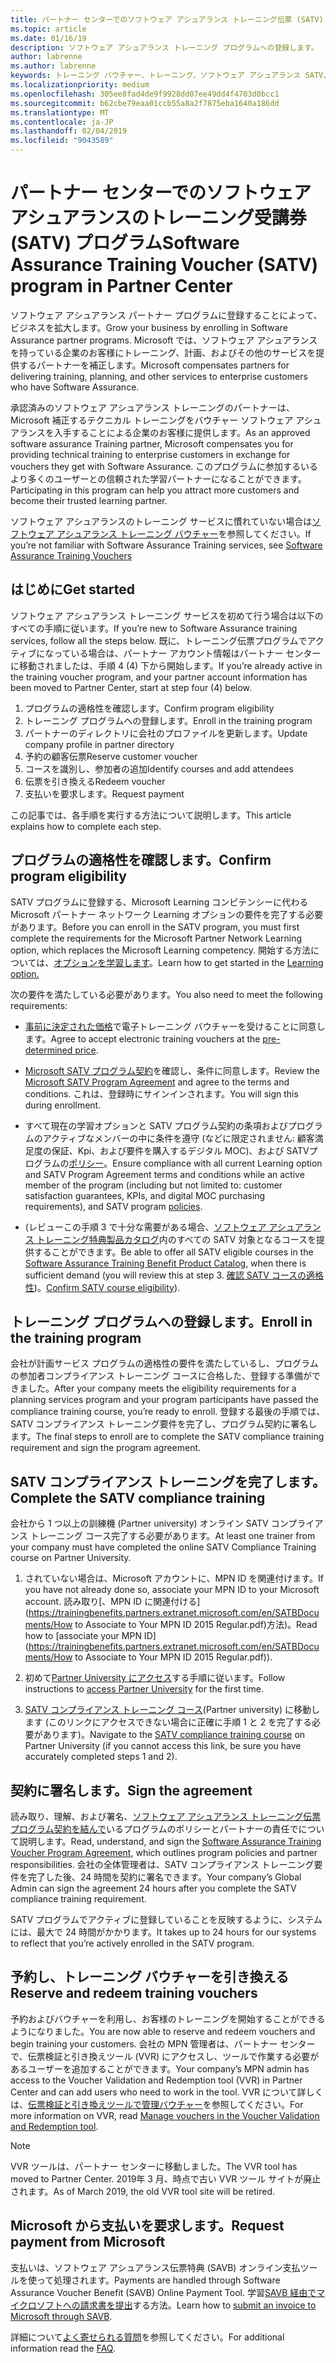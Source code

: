 ```yaml
---
title: パートナー センターでのソフトウェア アシュアランス トレーニング伝票 (SATV) プログラム |パートナー センター
ms.topic: article
ms.date: 01/16/19
description: ソフトウェア アシュアランス トレーニング プログラムへの登録します。
author: labrenne
ms.author: labrenne
keywords: トレーニング バウチャー、トレーニング、ソフトウェア アシュアランス SATV、SATV への登録します。
ms.localizationpriority: medium
ms.openlocfilehash: 305ee8fad4de9f9928dd07ee49dd4f4703d0bcc1
ms.sourcegitcommit: b62cbe79eaa01ccb55a8a2f7875eba1640a186dd
ms.translationtype: MT
ms.contentlocale: ja-JP
ms.lasthandoff: 02/04/2019
ms.locfileid: "9043589"
---
```

# <a name="software-assurance-training-voucher-satv-program-in-partner-center"></a><span data-ttu-id="3ca71-104">パートナー センターでのソフトウェア アシュアランスのトレーニング受講券 (SATV) プログラム</span><span class="sxs-lookup"><span data-stu-id="3ca71-104">Software Assurance Training Voucher (SATV) program in Partner Center</span></span>

<span data-ttu-id="3ca71-105">ソフトウェア アシュアランス パートナー プログラムに登録することによって、ビジネスを拡大します。</span><span class="sxs-lookup"><span data-stu-id="3ca71-105">Grow your business by enrolling in Software Assurance partner programs.</span></span> <span data-ttu-id="3ca71-106">Microsoft では、ソフトウェア アシュアランスを持っている企業のお客様にトレーニング、計画、およびその他のサービスを提供するパートナーを補正します。</span><span class="sxs-lookup"><span data-stu-id="3ca71-106">Microsoft compensates partners for delivering training, planning, and other services to enterprise customers who have Software Assurance.</span></span> 

<span data-ttu-id="3ca71-107">承認済みのソフトウェア アシュアランス トレーニングのパートナーは、Microsoft 補正するテクニカル トレーニングをバウチャー ソフトウェア アシュアランスを入手することによる企業のお客様に提供します。</span><span class="sxs-lookup"><span data-stu-id="3ca71-107">As an approved software assurance Training partner, Microsoft compensates you for providing technical training to enterprise customers in exchange for vouchers they get with Software Assurance.</span></span> <span data-ttu-id="3ca71-108">このプログラムに参加するいるより多くのユーザーとの信頼された学習パートナーになることができます。</span><span class="sxs-lookup"><span data-stu-id="3ca71-108">Participating in this program can help you attract more customers and become their trusted learning partner.</span></span>

<span data-ttu-id="3ca71-109">ソフトウェア アシュアランスのトレーニング サービスに慣れていない場合は[ソフトウェア アシュアランス トレーニング バウチャー](https://trainingbenefits.partners.extranet.microsoft.com/en/SATV/Pages/default.aspx)を参照してください。</span><span class="sxs-lookup"><span data-stu-id="3ca71-109">If you’re not familiar with Software Assurance Training services, see [Software Assurance Training Vouchers ](https://trainingbenefits.partners.extranet.microsoft.com/en/SATV/Pages/default.aspx)</span></span>

## <a name="get-started"></a><span data-ttu-id="3ca71-110">はじめに</span><span class="sxs-lookup"><span data-stu-id="3ca71-110">Get started</span></span>

<span data-ttu-id="3ca71-111">ソフトウェア アシュアランス トレーニング サービスを初めて行う場合は以下のすべての手順に従います。</span><span class="sxs-lookup"><span data-stu-id="3ca71-111">If you’re new to Software Assurance training services, follow all the steps below.</span></span> <span data-ttu-id="3ca71-112">既に、トレーニング伝票プログラムでアクティブになっている場合は、パートナー アカウント情報はパートナー センターに移動されましたは、手順 4 (4) 下から開始します。</span><span class="sxs-lookup"><span data-stu-id="3ca71-112">If you’re already active in the training voucher program, and your partner account information has been moved to Partner Center, start at step four (4) below.</span></span> 

1. <span data-ttu-id="3ca71-113">プログラムの適格性を確認します。</span><span class="sxs-lookup"><span data-stu-id="3ca71-113">Confirm program eligibility</span></span>
2. <span data-ttu-id="3ca71-114">トレーニング プログラムへの登録します。</span><span class="sxs-lookup"><span data-stu-id="3ca71-114">Enroll in the training program</span></span>
3. <span data-ttu-id="3ca71-115">パートナーのディレクトリに会社のプロファイルを更新します。</span><span class="sxs-lookup"><span data-stu-id="3ca71-115">Update company profile in partner directory</span></span>
4. <span data-ttu-id="3ca71-116">予約の顧客伝票</span><span class="sxs-lookup"><span data-stu-id="3ca71-116">Reserve customer voucher</span></span>
5. <span data-ttu-id="3ca71-117">コースを識別し、参加者の追加</span><span class="sxs-lookup"><span data-stu-id="3ca71-117">Identify courses and add attendees</span></span>
6. <span data-ttu-id="3ca71-118">伝票を引き換える</span><span class="sxs-lookup"><span data-stu-id="3ca71-118">Redeem voucher</span></span>
7. <span data-ttu-id="3ca71-119">支払いを要求します。</span><span class="sxs-lookup"><span data-stu-id="3ca71-119">Request payment</span></span>

<span data-ttu-id="3ca71-120">この記事では、各手順を実行する方法について説明します。</span><span class="sxs-lookup"><span data-stu-id="3ca71-120">This article explains how to complete each step.</span></span>

## <a name="confirm-program-eligibility"></a><span data-ttu-id="3ca71-121">プログラムの適格性を確認します。</span><span class="sxs-lookup"><span data-stu-id="3ca71-121">Confirm program eligibility</span></span>

<span data-ttu-id="3ca71-122">SATV プログラムに登録する、Microsoft Learning コンピテンシーに代わる Microsoft パートナー ネットワーク Learning オプションの要件を完了する必要があります。</span><span class="sxs-lookup"><span data-stu-id="3ca71-122">Before you can enroll in the SATV program, you must first complete the requirements for the Microsoft Partner Network Learning option, which replaces the Microsoft Learning competency.</span></span> <span data-ttu-id="3ca71-123">開始する方法については、[オプションを学習します](https://partner.microsoft.com/en-US/marketing/details/learning-option-enrollment#/)。</span><span class="sxs-lookup"><span data-stu-id="3ca71-123">Learn how to get started in the [Learning option.](https://partner.microsoft.com/en-US/marketing/details/learning-option-enrollment#/)</span></span>

<span data-ttu-id="3ca71-124">次の要件を満たしている必要があります。</span><span class="sxs-lookup"><span data-stu-id="3ca71-124">You also need to meet the following requirements:</span></span>

- <span data-ttu-id="3ca71-125">[事前に決定された価格](https://partner.microsoft.com/en-US/membership/satv-voucher-pricing)で電子トレーニング バウチャーを受けることに同意します。</span><span class="sxs-lookup"><span data-stu-id="3ca71-125">Agree to accept electronic training vouchers at the [pre-determined price](https://partner.microsoft.com/en-US/membership/satv-voucher-pricing).</span></span>

- <span data-ttu-id="3ca71-126">[Microsoft SATV プログラム契約](https://aka.ms/satv_legal_agreement)を確認し、条件に同意します。</span><span class="sxs-lookup"><span data-stu-id="3ca71-126">Review the [Microsoft SATV Program Agreement](https://aka.ms/satv_legal_agreement) and agree to the terms and conditions.</span></span> <span data-ttu-id="3ca71-127">これは、登録時にサインインされます。</span><span class="sxs-lookup"><span data-stu-id="3ca71-127">You will sign this during enrollment.</span></span> 

- <span data-ttu-id="3ca71-128">すべて現在の学習オプションと SATV プログラム契約の条項およびプログラムのアクティブなメンバーの中に条件を遵守 (などに限定されません: 顧客満足度の保証、Kpi、および要件を購入するデジタル MOC)、および SATVプログラムの[ポリシー](https://trainingbenefits.partners.extranet.microsoft.com/en/SATV/Pages/ProgramPolicies.aspx)。</span><span class="sxs-lookup"><span data-stu-id="3ca71-128">Ensure compliance with all current Learning option and SATV Program Agreement terms and conditions while an active member of the program (including but not limited to: customer satisfaction guarantees, KPIs, and digital MOC purchasing requirements), and SATV program [policies](https://trainingbenefits.partners.extranet.microsoft.com/en/SATV/Pages/ProgramPolicies.aspx).</span></span>

- <span data-ttu-id="3ca71-129">(レビューこの手順 3 で十分な需要がある場合、[ソフトウェア アシュアランス トレーニング特典製品カタログ](https://aka.ms/SATV_catalog)内のすべての SATV 対象となるコースを提供することができます。</span><span class="sxs-lookup"><span data-stu-id="3ca71-129">Be able to offer all SATV eligible courses in the [Software Assurance Training Benefit Product Catalog](https://aka.ms/SATV_catalog), when there is sufficient demand (you will review this at step 3.</span></span> <span data-ttu-id="3ca71-130">[確認 SATV コースの適格性](https://trainingbenefits.partners.extranet.microsoft.com/en/SATV/Pages/ConfirmEligibility.aspx))。</span><span class="sxs-lookup"><span data-stu-id="3ca71-130">[Confirm SATV course eligibility](https://trainingbenefits.partners.extranet.microsoft.com/en/SATV/Pages/ConfirmEligibility.aspx)).</span></span>

## <a name="enroll-in-the-training-program"></a><span data-ttu-id="3ca71-131">トレーニング プログラムへの登録します。</span><span class="sxs-lookup"><span data-stu-id="3ca71-131">Enroll in the training program</span></span>

<span data-ttu-id="3ca71-132">会社が計画サービス プログラムの適格性の要件を満たしているし、プログラムの参加者コンプライアンス トレーニング コースに合格した、登録する準備ができました。</span><span class="sxs-lookup"><span data-stu-id="3ca71-132">After your company meets the eligibility requirements for a planning services program and your program participants have passed the compliance training course, you’re ready to enroll.</span></span> <span data-ttu-id="3ca71-133">登録する最後の手順では、SATV コンプライアンス トレーニング要件を完了し、プログラム契約に署名します。</span><span class="sxs-lookup"><span data-stu-id="3ca71-133">The final steps to enroll are to complete the SATV compliance training requirement and sign the program agreement.</span></span>  

## <a name="complete-the-satv-compliance-training"></a><span data-ttu-id="3ca71-134">SATV コンプライアンス トレーニングを完了します。</span><span class="sxs-lookup"><span data-stu-id="3ca71-134">Complete the SATV compliance training</span></span>

<span data-ttu-id="3ca71-135">会社から 1 つ以上の訓練機 (Partner university) オンライン SATV コンプライアンス トレーニング コース完了する必要があります。</span><span class="sxs-lookup"><span data-stu-id="3ca71-135">At least one trainer from your company must have completed the online SATV Compliance Training course on Partner University.</span></span>
 
1. <span data-ttu-id="3ca71-136">されていない場合は、Microsoft アカウントに、MPN ID を関連付けます。</span><span class="sxs-lookup"><span data-stu-id="3ca71-136">If you have not already done so, associate your MPN ID to your Microsoft account.</span></span> <span data-ttu-id="3ca71-137">読み取り[、MPN ID に関連付ける](https://trainingbenefits.partners.extranet.microsoft.com/en/SATBDocuments/How to Associate to Your MPN ID 2015 Regular.pdf)方法)。</span><span class="sxs-lookup"><span data-stu-id="3ca71-137">Read how to [associate your MPN ID](https://trainingbenefits.partners.extranet.microsoft.com/en/SATBDocuments/How to Associate to Your MPN ID 2015 Regular.pdf)).</span></span>

2. <span data-ttu-id="3ca71-138">初めて[Partner University にアクセス](https://trainingbenefits.partners.extranet.microsoft.com/en/SATBDocuments/Partner_University_on-boarding.pdf)する手順に従います。</span><span class="sxs-lookup"><span data-stu-id="3ca71-138">Follow instructions to [access Partner University](https://trainingbenefits.partners.extranet.microsoft.com/en/SATBDocuments/Partner_University_on-boarding.pdf) for the first time.</span></span>

3. <span data-ttu-id="3ca71-139">[SATV コンプライアンス トレーニング コース](https://partneruniversity.microsoft.com/?whr=uri:MicrosoftAccount&courseId=14461&scoId=dXsXmk7lB_2704778676)(Partner university) に移動します (このリンクにアクセスできない場合に正確に手順 1 と 2 を完了する必要があります)。</span><span class="sxs-lookup"><span data-stu-id="3ca71-139">Navigate to the [SATV compliance training course](https://partneruniversity.microsoft.com/?whr=uri:MicrosoftAccount&courseId=14461&scoId=dXsXmk7lB_2704778676) on Partner University (if you cannot access this link, be sure you have accurately completed steps 1 and 2).</span></span>  

## <a name="sign-the-agreement"></a><span data-ttu-id="3ca71-140">契約に署名します。</span><span class="sxs-lookup"><span data-stu-id="3ca71-140">Sign the agreement</span></span>

<span data-ttu-id="3ca71-141">読み取り、理解、および署名、[ソフトウェア アシュアランス トレーニング伝票プログラム契約を結んで](https://partners.microsoft.com/partnerprogram/Satv.aspx)いるプログラムのポリシーとパートナーの責任でについて説明します。</span><span class="sxs-lookup"><span data-stu-id="3ca71-141">Read, understand, and sign the [Software Assurance Training Voucher Program Agreement](https://partners.microsoft.com/partnerprogram/Satv.aspx), which outlines program policies and partner responsibilities.</span></span> <span data-ttu-id="3ca71-142">会社の全体管理者は、SATV コンプライアンス トレーニング要件を完了した後、24 時間を契約に署名できます。</span><span class="sxs-lookup"><span data-stu-id="3ca71-142">Your company’s Global Admin can sign the agreement 24 hours after you complete the SATV compliance training requirement.</span></span>

<span data-ttu-id="3ca71-143">SATV プログラムでアクティブに登録していることを反映するように、システムには、最大で 24 時間がかかります。</span><span class="sxs-lookup"><span data-stu-id="3ca71-143">It takes up to 24 hours for our systems to reflect that you’re actively enrolled in the SATV program.</span></span> 

## <a name="reserve-and-redeem-training-vouchers"></a><span data-ttu-id="3ca71-144">予約し、トレーニング バウチャーを引き換える</span><span class="sxs-lookup"><span data-stu-id="3ca71-144">Reserve and redeem training vouchers</span></span>

<span data-ttu-id="3ca71-145">予約およびバウチャーを利用し、お客様のトレーニングを開始することができるようになりました。</span><span class="sxs-lookup"><span data-stu-id="3ca71-145">You are now able to reserve and redeem vouchers and begin training your customers.</span></span> <span data-ttu-id="3ca71-146">会社の MPN 管理者は、パートナー センターで、伝票検証と引き換えツール (VVR) にアクセスし、ツールで作業する必要があるユーザーを追加することができます。</span><span class="sxs-lookup"><span data-stu-id="3ca71-146">Your company’s MPN admin has access to the Voucher Validation and Redemption tool (VVR) in Partner Center and can add users who need to work in the tool.</span></span> <span data-ttu-id="3ca71-147">VVR について詳しくは、[伝票検証と引き換えツールで管理バウチャー](voucher-validation-tool.md)を参照してください。</span><span class="sxs-lookup"><span data-stu-id="3ca71-147">For more information on VVR, read [Manage vouchers in the Voucher Validation and Redemption tool](voucher-validation-tool.md).</span></span>

>[!Note]
><span data-ttu-id="3ca71-148">VVR ツールは、パートナー センターに移動しました。</span><span class="sxs-lookup"><span data-stu-id="3ca71-148">The VVR tool has moved to Partner Center.</span></span> <span data-ttu-id="3ca71-149">2019年 3 月、時点で古い VVR ツール サイトが廃止されます。</span><span class="sxs-lookup"><span data-stu-id="3ca71-149">As of March 2019, the old VVR tool site will be retired.</span></span>

## <a name="request-payment-from-microsoft"></a><span data-ttu-id="3ca71-150">Microsoft から支払いを要求します。</span><span class="sxs-lookup"><span data-stu-id="3ca71-150">Request payment from Microsoft</span></span>

<span data-ttu-id="3ca71-151">支払いは、ソフトウェア アシュアランス伝票特典 (SAVB) オンライン支払ツールを使って処理されます。</span><span class="sxs-lookup"><span data-stu-id="3ca71-151">Payments are handled through Software Assurance Voucher Benefit (SAVB) Online Payment Tool.</span></span>  <span data-ttu-id="3ca71-152">学習[SAVB 経由でマイクロソフトへの請求書を提出](https://trainingbenefits.partners.extranet.microsoft.com/en/SATV/Pages/GetPaid.aspx)する方法。</span><span class="sxs-lookup"><span data-stu-id="3ca71-152">Learn how to [submit an invoice to Microsoft through SAVB](https://trainingbenefits.partners.extranet.microsoft.com/en/SATV/Pages/GetPaid.aspx).</span></span>

<span data-ttu-id="3ca71-153">詳細について[よく寄せられる質問](vvr-faq.md)を参照してください。</span><span class="sxs-lookup"><span data-stu-id="3ca71-153">For additional information read the [FAQ](vvr-faq.md).</span></span>